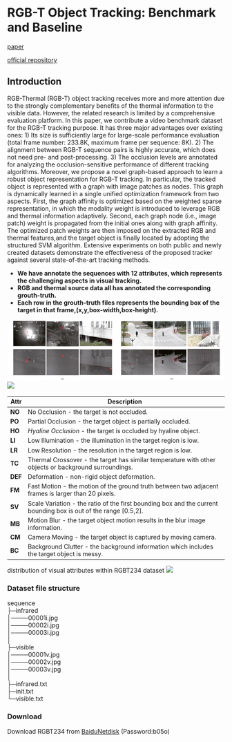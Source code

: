 # RGB-T Object Tracking: Benchmark and Baseline

[paper](https://arxiv.org/pdf/1805.08982.pdf)

[official repository](https://sites.google.com/view/ahutracking001/)

## Introduction
RGB-Thermal (RGB-T) object tracking receives more and more attention due to the strongly complementary benefits of the thermal information to the visible data. However, the related research is limited by a comprehensive evaluation platform. In this paper, we contribute a video benchmark dataset for the RGB-T tracking purpose. It has three major advantages over existing ones: 1) Its size is sufficiently large for large-scale performance evaluation (total frame number: 233.8K, maximum frame per sequence: 8K). 2) The alignment between RGB-T sequence pairs is highly accurate, which does not need pre- and post-processing. 3) The occlusion levels are annotated for analyzing the occlusion-sensitive performance of different tracking algorithms. Moreover, we propose a novel graph-based approach to learn a robust object representation for RGB-T tracking. In particular, the tracked object is represented with a graph with image patches as nodes. This graph is dynamically learned in a single unified optimization framework from two aspects. First, the graph affinity is optimized based on the weighted sparse representation, in which the modality weight is introduced to leverage RGB and thermal information adaptively. Second, each graph node (i.e., image patch) weight is propagated from the initial ones along with graph affinity. The optimized patch weights are then imposed on the extracted RGB and thermal features,and the target object is finally located by adopting the structured SVM algorithm. Extensive experiments on both public and newly created datasets demonstrate the effectiveness of the proposed tracker against several state-of-the-art tracking methods.

* **We have annotate the sequences with 12 attributes, which represents the challenging aspects in visual tracking.**
* **RGB and thermal source data all  has annotated the corresponding grouth-truth.**
* **Each row in the grouth-truth files represents the bounding box of the target in that frame,(x,y,box-width,box-height).**

![](overview.png)
![](comparision1.png)


Attr | Description  
----|----
**NO**  |  No Occlusion - the target is not occluded.  
**PO**  |  Partial Occlusion - the target object is partially occluded.  
**HO**  |  *Hyaline Occlusion* - the target is occluded by hyaline object.    
**LI**  |  Low Illumination - the illumination in the target region is low.
**LR**  |  Low Resolution - the resolution in the target region is low. 
**TC** |  Thermal Crossover - the target has similar temperature with other objects or background   surroundings. 
**DEF** |  Deformation - non-rigid object deformation.  
**FM**  |  Fast Motion - the motion of the ground truth between two adjacent frames is larger than 20 pixels.  
**SV**  |  Scale Variation - the ratio of the first bounding box and the current bounding box is out of the range [0.5,2].  
**MB**  |  Motion Blur - the target object motion results in the blur image information.  
**CM**  |  Camera Moving - the target object is captured by moving camera.  
**BC**  |  Background Clutter - the background information which includes the target object is messy.  

distribution of visual attributes within RGBT234 dataset
![](comparision2.png)
### Dataset file structure
 sequence   
  ├─infrared  
  │────00001i.jpg  
  │────00002i.jpg  
  │────00003i.jpg  
  │  
  ├─visible  
  │────00001v.jpg  
  │────00002v.jpg  
  │────00003v.jpg  
  │    
  ├─infrared.txt  
  ├─init.txt  
  └─visible.txt

### Download

Download RGBT234 from [BaiduNetdisk](https://pan.baidu.com/s/1e8m5y7gqJntudGqpiIAizw)  (Password:b05o)  
